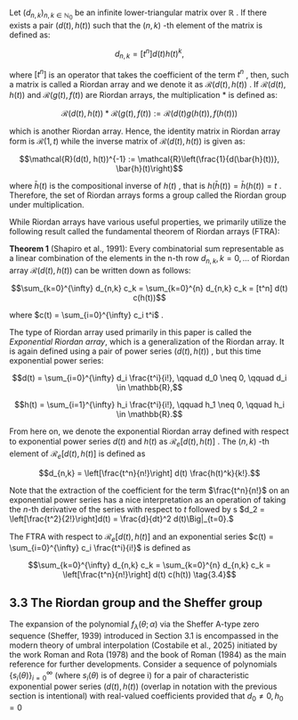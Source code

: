 Let  $(d_{n,k})_{n,k\in\mathbb{N}_0}$  be an infinite lower-triangular matrix over  $\mathbb{R}$ . If there exists a pair  $(d(t), h(t))$  such that the  $(n, k)$ -th element of the matrix is defined as:

$$d_{n,k} = [t^n]d(t)h(t)^k,$$

where  $[t^n]$  is an operator that takes the coefficient of the term  $t^n$ , then, such a matrix is called a Riordan array and we denote it as  $\mathcal{R}(d(t), h(t))$ . If  $\mathcal{R}(d(t), h(t))$  and  $\mathcal{R}(g(t), f(t))$  are Riordan arrays, the multiplication  $*$  is defined as:

$$\mathcal{R}(d(t), h(t)) * \mathcal{R}(g(t), f(t)) := \mathcal{R}(d(t)g(h(t)), f(h(t)))$$

which is another Riordan array. Hence, the identity matrix in Riordan array form is  $\mathcal{R}(1,t)$  while the inverse matrix of  $\mathcal{R}(d(t), h(t))$  is given as:

$$\mathcal{R}(d(t), h(t))^{-1} := \mathcal{R}\left(\frac{1}{d(\bar{h}(t))}, \bar{h}(t)\right)$$

where  $\bar{h}(t)$  is the compositional inverse of  $h(t)$ , that is  $h(\bar{h}(t)) = \bar{h}(h(t)) = t$ . Therefore, the set of Riordan arrays forms a group called the Riordan group under multiplication.

While Riordan arrays have various useful properties, we primarily utilize the following result called the fundamental theorem of Riordan arrays (FTRA):

**Theorem 1** (Shapiro et al., 1991): Every combinatorial sum representable as a linear combination of the elements in the n-th row  $d_{n,k}, k = 0, \ldots$  of Riordan array  $\mathcal{R}(d(t), h(t))$  can be written down as follows:

$$\sum_{k=0}^{\infty} d_{n,k} c_k = \sum_{k=0}^{n} d_{n,k} c_k = [t^n] d(t) c(h(t))$$

where  $c(t) = \sum_{i=0}^{\infty} c_i t^i$ .

The type of Riordan array used primarily in this paper is called the *Exponential Riordan array*, which is a generalization of the Riordan array. It is again defined using a pair of power series  $(d(t), h(t))$ , but this time exponential power series:

$$d(t) = \sum_{i=0}^{\infty} d_i \frac{t^i}{i!}, \qquad d_0 \neq 0, \qquad d_i \in \mathbb{R},$$
  
$$h(t) = \sum_{i=1}^{\infty} h_i \frac{t^i}{i!}, \qquad h_1 \neq 0, \qquad h_i \in \mathbb{R}.$$

From here on, we denote the exponential Riordan array defined with respect to exponential power series  $d(t)$  and  $h(t)$ as  $\mathcal{R}_e[d(t), h(t)]$ . The  $(n, k)$ -th element of  $\mathcal{R}_e[d(t), h(t)]$  is defined as

$$d_{n,k} = \left[\frac{t^n}{n!}\right] d(t) \frac{h(t)^k}{k!}.$$

Note that the extraction of the coefficient for the term  $\frac{t^n}{n!}$  on an exponential power series has a nice interpretation as an operation of taking the *n*-th derivative of the series with respect to *t* followed by s  $d_2 = \left[\frac{t^2}{2!}\right]d(t) = \frac{d}{dt}^2 d(t)\Big|_{t=0}.$ 

The FTRA with respect to  $\mathcal{R}_e[d(t), h(t)]$  and an exponential series  $c(t) = \sum_{i=0}^{\infty} c_i \frac{t^i}{i!}$  is defined as

$$\sum_{k=0}^{\infty} d_{n,k} c_k = \sum_{k=0}^{n} d_{n,k} c_k = \left[\frac{t^n}{n!}\right] d(t) c(h(t)) \tag{3.4}$$

## 3.3 The Riordan group and the Sheffer group

The expansion of the polynomial  $f_{\lambda}(\theta;\alpha)$  via the Sheffer A-type zero sequence (Sheffer, 1939) introduced in Section 3.1 is encompassed in the modern theory of umbral interpolation (Costabile et al., 2025) initiated by the work Roman and Rota (1978) and the book of Roman (1984) as the main reference for further developments. Consider a sequence of polynomials  $\{s_i(\theta)\}_{i=0}^{\infty}$  (where  $s_i(\theta)$  is of degree i) for a pair of characteristic exponential power series  $(d(t), h(t))$ (overlap in notation with the previous section is intentional) with real-valued coefficients provided that  $d_0 \neq 0, h_0 = 0$